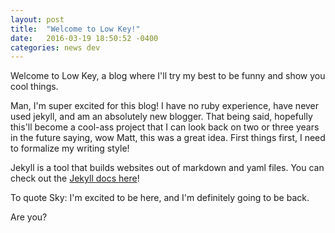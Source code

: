 ```yaml
---
layout: post
title:  "Welcome to Low Key!"
date:   2016-03-19 18:50:52 -0400
categories: news dev
---
```

Welcome to Low Key, a blog where I'll try my best to be funny and show you cool things.

Man, I'm super excited for this blog! I have no ruby experience, have never used jekyll, and am an absolutely new blogger. That being said, hopefully this'll become a cool-ass project that I can look back on two or three years in the future saying, wow Matt, this was a great idea. First things first, I need to formalize my writing style!

Jekyll is a tool that builds websites out of markdown and yaml files. You can check out the [Jekyll docs here](http://jekyllrb.com/docs/home)!

To quote Sky: I'm excited to be here, and I'm definitely going to be back.

Are you?
